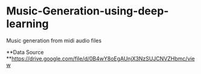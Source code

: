 # Music-Generation-using-deep-learning
Music generation from midi audio files

**Data Source **https://drive.google.com/file/d/0B4wY8oEgAUnjX3NzSUJCNVZHbmc/view
